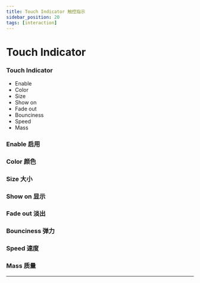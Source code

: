 ```yaml
---
title: Touch Indicator 触控指示
sidebar_position: 20
tags: [interaction]
---
```


# Touch Indicator


<div class="patch-container">
 <div class="patch layer">
  <h3>Touch Indicator</h3>
   <ul class="inputs"> 
        <li>Enable</li>  
        <li>Color</li>
        <li>Size</li>
        <li>Show on</li>
        <li>Fade out</li>  
        <li>Bounciness</li>
        <li>Speed</li>
        <li>Mass</li>
   </ul>
 </div>
</div>

### Enable 启用

### Color 颜色

### Size 大小

### Show on 显示

### Fade out 淡出

### Bounciness 弹力

### Speed 速度

### Mass 质量


------
